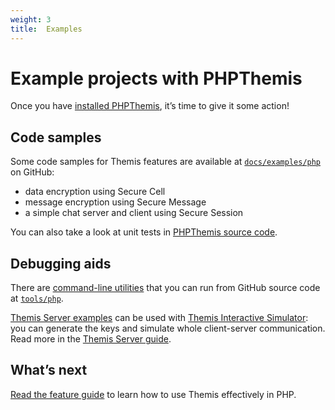 ```yaml
---
weight: 3
title:  Examples
---
```


# Example projects with PHPThemis

Once you have [installed PHPThemis](../installation), it’s time to give it some action!

## Code samples

Some code samples for Themis features are available
at [`docs/examples/php`](https://github.com/cossacklabs/themis/tree/master/docs/examples/php)
on GitHub:

  - data encryption using Secure Cell
  - message encryption using Secure Message
  - a simple chat server and client using Secure Session

You can also take a look at unit tests
in [PHPThemis source code](https://github.com/cossacklabs/themis/tree/master/tests/phpthemis).

## Debugging aids

There are [command-line utilities](/docs/themis/debugging/cli-utilities#php-console-utils)
that you can run from GitHub source code
at [`tools/php`](https://github.com/cossacklabs/themis/tree/master/tools/php).

[Themis Server examples](https://github.com/cossacklabs/themis/tree/master/docs/examples/Themis-server/php)
can be used with [Themis Interactive Simulator](https://docs.cossacklabs.com/simulator/interactive/):
you can generate the keys and simulate whole client-server communication.
Read more in the [Themis Server guide](/docs/themis/debugging/themis-server).

## What’s next

[Read the feature guide](../features)
to learn how to use Themis effectively in PHP.
